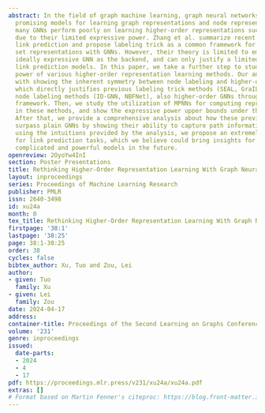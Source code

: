 ```yaml
---
abstract: In the field of graph machine learning, graph neural networks (GNNs) are
  promising models for learning graph representations and node representations. However,
  many GNNs perform poorly on learning higher-order representations such as links
  due to their limited expressive power. Zhang et al. summarize recent advances in
  link prediction and propose labeling trick as a common framework for learning node
  set representations with GNNs. However, their theory is limited to employing an
  ideally expressive GNN as the backend, and can only justify a limited series of
  link prediction models. In this paper, we take a further step to study the expressive
  power of various higher-order representation learning methods. Our analysis begins
  with showing the inherent symmetry between node labeling and higher-order GNNs,
  which directly justifies previous labeling trick methods (SEAL, GraIL) and other
  node labeling methods (ID-GNN, NBFNet), also higher-order GNNs through a unfied
  framework. Then, we study the utilization of MPNNs for computing representations
  in these methods, and show the expressive power upper bounds under these situations.
  After that, we provide a comprehensive analysis about how these previous methods
  surpass plain GNNs by showing their ability to capture path information. Finally,
  using the intuitions provided by the analysis, we propose an extremely simple method
  for link prediction tasks, which we believe could bring insights for designing more
  complicated and powerful models in the future.
openreview: 2OyoYw4InI
section: Poster Presentations
title: Rethinking Higher-Order Representation Learning With Graph Neural Networks
layout: inproceedings
series: Proceedings of Machine Learning Research
publisher: PMLR
issn: 2640-3498
id: xu24a
month: 0
tex_title: Rethinking Higher-Order Representation Learning With Graph Neural Networks
firstpage: '38:1'
lastpage: '38:25'
page: 38:1-38:25
order: 38
cycles: false
bibtex_author: Xu, Tuo and Zou, Lei
author:
- given: Tuo
  family: Xu
- given: Lei
  family: Zou
date: 2024-04-17
address:
container-title: Proceedings of the Second Learning on Graphs Conference
volume: '231'
genre: inproceedings
issued:
  date-parts:
  - 2024
  - 4
  - 17
pdf: https://proceedings.mlr.press/v231/xu24a/xu24a.pdf
extras: []
# Format based on Martin Fenner's citeproc: https://blog.front-matter.io/posts/citeproc-yaml-for-bibliographies/
---
```


